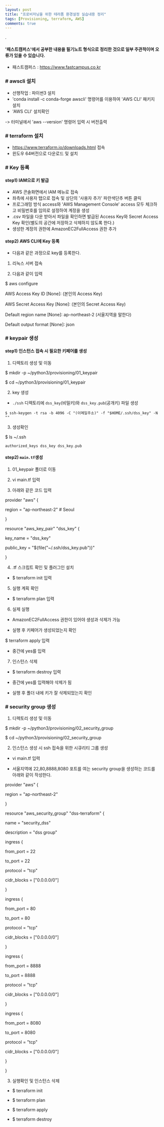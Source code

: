 ```yaml
---
layout: post
title: "프로비저닝을 위한 테라폼 환경설정 실습내용 정리"
tags: [Provisioning, terraform, AWS]
comments: true
---
```


.

#### '패스트캠퍼스'에서 공부한 내용을 필기노트 형식으로 정리한 것으로 일부 주관적이며 오류가 있을 수 있습니다.

- 패스트캠퍼스 : https://www.fastcampus.co.kr

### # awscli 설치

- 선행작업 : 파이썬3 설치
- 'conda install -c conda-forge awscli' 명령어를 이용하여 'AWS CLI' 패키지 설치
- 'AWS CLI' 설치확인

-> 터미널에서 'aws --version' 명령어 입력 시 버전출력

### # terraform 설치

- https://www.terraform.io/downloads.html 접속
- 윈도우 64버전으로 다운로드 및 설치

### # Key 등록

#### step1) IAM으로 키 발급

- AWS 콘솔화면에서 IAM 메뉴로 접속
- 좌측에 사용자 탭으로 접속 및 상단의 '사용자 추가' 파란색단추 버튼 클릭
- 프로그래밍 방식 access와 'AWS Management Console' access 모두 체크하고 비밀번호를 임의로 설정하여 계정을 생성
- .csv 파일을 다운 받아서 파일을 확인하면 발급된 Access Key와 Secret Access Key 확인(별도의 공간에 저장하고 삭제하지 않도록 한다.)
- 생성한 계정의 권한에 AmazonEC2FullAccess 권한 추가

#### step2) AWS CLI에 Key 등록

- 다음과 같은 과정으로 key를 등록한다.

1) 리눅스 서버 접속

2) 다음과 같이 입력

$ aws configure

AWS Access Key ID [None]: (본인의 Access Key)

AWS Secret Access Key [None]: (본인의 Secret Access Key)


Default region name [None]: ap-northeast-2 (서울지역을 말한다)

Default output format [None]: json

### # keypair 생성

#### step1) 인스턴스 접속 시 필요한 키페어를 생성


1) 디렉토리 생성 및 이동 

$ mkdir -p ~/python3/provisioning/01_keypair

$ cd ~/python3/provisioning/01_keypair

2) key 생성

- `./ssh` 디렉토리에 `dss_key`(비밀키)와 `dss_key.pub`(공개키) 파일 생성

`$ ssh-keygen -t rsa -b 4096 -C "(이메일주소)" -f "$HOME/.ssh/dss_key" -N ""`

3) 생성확인

$ ls ~/.ssh

`authorized_keys dss_key dss_key.pub`

#### step2) `main.tf`생성

1) 01_keypair 폴더로 이동

2) vi main.tf 입력

3) 아래와 같은 코드 입력

provider "aws" {

region = "ap-northeast-2" # Seoul

}

resource "aws_key_pair" "dss_key" {

key_name = "dss_key"

public_key = "${file("~/.ssh/dss_key.pub")}"

}

4) .tf 스크립트 확인 및 플러그인 설치

- $ terraform init 입력

5) 실행 계획 확인

- $ terraform plan 입력

6) 실제 실행

- AmazonEC2FullAccess 권한이 있어야 생성과 삭제가 가능

- 실행 후 키페어가 생성되었는지 확인

$ terraform apply 입력

- 중간에 yes를 입력

7) 인스턴스 삭제

- $ terraform destroy 입력

- 중간에 yes를 입력해야 삭제가 됨
- 실행 후 폴더 내에 키가 잘 삭제되었는지 확인

### # security group 생성

1) 디렉토리 생성 및 이동

$ mkdir -p ~/python3/provisioning/02_security_group

$ cd ~/python3/provisioning/02_security_group

2) 인스턴스 생성 시 ssh 접속을 위한 시큐리티 그룹 생성

- vi main.tf 입력

- 서울지역에 22,80,8888,8080 포트를 여는 security group을 생성하는 코드를 아래와 같이 작성한다. 

provider "aws" {

region = "ap-northeast-2"

}

resource "aws_security_group" "dss-terraform" {

name = "security_dss"

description = "dss group"

ingress {

from_port = 22

to_port = 22

protocol = "tcp"

cidr_blocks = ["0.0.0.0/0"]

}

ingress {

from_port = 80

to_port = 80

protocol = "tcp"

cidr_blocks = ["0.0.0.0/0"]

}

ingress {

from_port = 8888

to_port = 8888

protocol = "tcp"

cidr_blocks = ["0.0.0.0/0"]

}

ingress {

from_port = 8080

to_port = 8080

protocol = "tcp"

cidr_blocks = ["0.0.0.0/0"]

}

}

3) 실행확인 및 인스턴스 삭제

- $ terraform init

- $ terraform plan

- $ terraform apply

- $ terraform destroy
